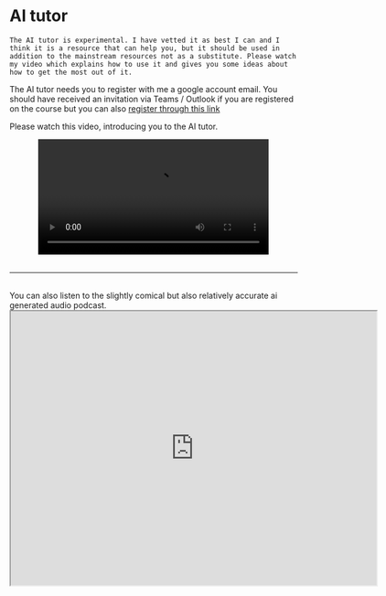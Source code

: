 # AI tutor

```{warning}
The AI tutor is experimental. I have vetted it as best I can and I think it is a resource that can help you, but it should be used in addition to the mainstream resources not as a substitute. Please watch my video which explains how to use it and gives you some ideas about how to get the most out of it.
```

The AI tutor needs you to register with me a google account email. You should have received an invitation via Teams / Outlook if you are registered on the course but you can also <a href="https://forms.office.com/e/uCvhPxYcfg">register through this link</a>

Please watch this video, introducing you to the AI tutor.

<div style="text-align: center;">
<video width="80%" controls>
  <source src="media/ai.mp4" type="video/mp4">
  Your browser does not support the video tag.
</video>
</div>

</div>
<br>
<hr>
<br>
You can also listen to the slightly comical but also relatively accurate ai generated audio podcast.

<br>
<div>
<iframe src="https://www.nottingham.ac.uk/~ppzmis/phys3009/videos/PHYS3009_aipodcast.wav" width="640" height="480" allow="autoplay"></iframe>
</div>

